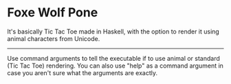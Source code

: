Foxe Wolf Pone
==============

It's basically Tic Tac Toe made in Haskell, with the option to render it using animal characters from Unicode.

---

Use command arguments to tell the executable if to use animal or standard (Tic Tac Toe) rendering. You can also use "help" as a command argument in case you aren't sure what the arguments are exactly.
